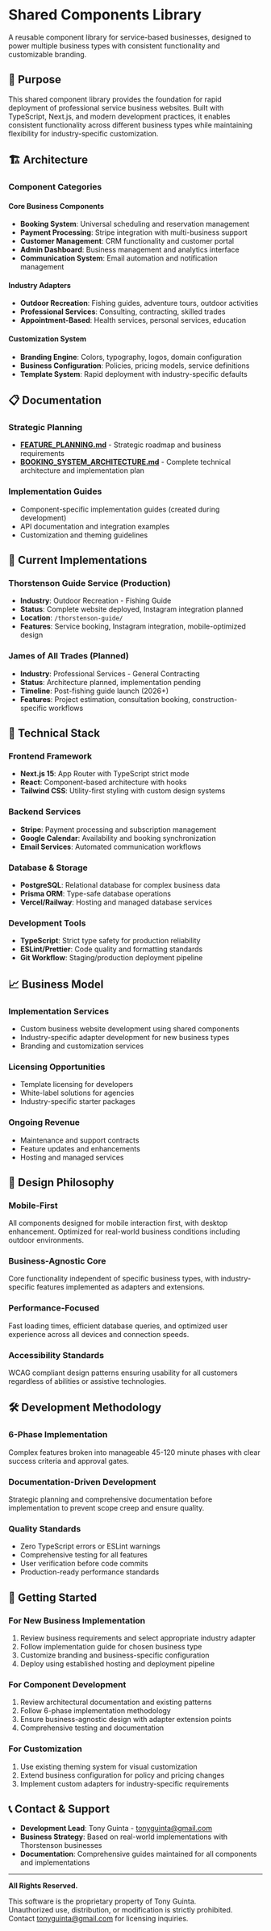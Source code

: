 # Shared Components Library

A reusable component library for service-based businesses, designed to power multiple business types with consistent functionality and customizable branding.

## 🎯 Purpose

This shared component library provides the foundation for rapid deployment of professional service business websites. Built with TypeScript, Next.js, and modern development practices, it enables consistent functionality across different business types while maintaining flexibility for industry-specific customization.

## 🏗️ Architecture

### **Component Categories**

#### **Core Business Components**
- **Booking System**: Universal scheduling and reservation management
- **Payment Processing**: Stripe integration with multi-business support
- **Customer Management**: CRM functionality and customer portal
- **Admin Dashboard**: Business management and analytics interface
- **Communication System**: Email automation and notification management

#### **Industry Adapters**
- **Outdoor Recreation**: Fishing guides, adventure tours, outdoor activities
- **Professional Services**: Consulting, contracting, skilled trades
- **Appointment-Based**: Health services, personal services, education

#### **Customization System**
- **Branding Engine**: Colors, typography, logos, domain configuration
- **Business Configuration**: Policies, pricing models, service definitions
- **Template System**: Rapid deployment with industry-specific defaults

## 📋 Documentation

### **Strategic Planning**
- **[FEATURE_PLANNING.md](FEATURE_PLANNING.md)** - Strategic roadmap and business requirements
- **[BOOKING_SYSTEM_ARCHITECTURE.md](BOOKING_SYSTEM_ARCHITECTURE.md)** - Complete technical architecture and implementation plan

### **Implementation Guides**
- Component-specific implementation guides (created during development)
- API documentation and integration examples
- Customization and theming guidelines

## 🚀 Current Implementations

### **Thorstenson Guide Service** (Production)
- **Industry**: Outdoor Recreation - Fishing Guide
- **Status**: Complete website deployed, Instagram integration planned
- **Location**: `/thorstenson-guide/`
- **Features**: Service booking, Instagram integration, mobile-optimized design

### **James of All Trades** (Planned)
- **Industry**: Professional Services - General Contracting
- **Status**: Architecture planned, implementation pending
- **Timeline**: Post-fishing guide launch (2026+)
- **Features**: Project estimation, consultation booking, construction-specific workflows

## 🔧 Technical Stack

### **Frontend Framework**
- **Next.js 15**: App Router with TypeScript strict mode
- **React**: Component-based architecture with hooks
- **Tailwind CSS**: Utility-first styling with custom design systems

### **Backend Services**
- **Stripe**: Payment processing and subscription management
- **Google Calendar**: Availability and booking synchronization
- **Email Services**: Automated communication workflows

### **Database & Storage**
- **PostgreSQL**: Relational database for complex business data
- **Prisma ORM**: Type-safe database operations
- **Vercel/Railway**: Hosting and managed database services

### **Development Tools**
- **TypeScript**: Strict type safety for production reliability
- **ESLint/Prettier**: Code quality and formatting standards
- **Git Workflow**: Staging/production deployment pipeline

## 📈 Business Model

### **Implementation Services**
- Custom business website development using shared components
- Industry-specific adapter development for new business types
- Branding and customization services

### **Licensing Opportunities**
- Template licensing for developers
- White-label solutions for agencies
- Industry-specific starter packages

### **Ongoing Revenue**
- Maintenance and support contracts
- Feature updates and enhancements
- Hosting and managed services

## 🎨 Design Philosophy

### **Mobile-First**
All components designed for mobile interaction first, with desktop enhancement. Optimized for real-world business conditions including outdoor environments.

### **Business-Agnostic Core**
Core functionality independent of specific business types, with industry-specific features implemented as adapters and extensions.

### **Performance-Focused**
Fast loading times, efficient database queries, and optimized user experience across all devices and connection speeds.

### **Accessibility Standards**
WCAG compliant design patterns ensuring usability for all customers regardless of abilities or assistive technologies.

## 🛠️ Development Methodology

### **6-Phase Implementation**
Complex features broken into manageable 45-120 minute phases with clear success criteria and approval gates.

### **Documentation-Driven Development**
Strategic planning and comprehensive documentation before implementation to prevent scope creep and ensure quality.

### **Quality Standards**
- Zero TypeScript errors or ESLint warnings
- Comprehensive testing for all features
- User verification before code commits
- Production-ready performance standards

## 🔄 Getting Started

### **For New Business Implementation**
1. Review business requirements and select appropriate industry adapter
2. Follow implementation guide for chosen business type
3. Customize branding and business-specific configuration
4. Deploy using established hosting and deployment pipeline

### **For Component Development**
1. Review architectural documentation and existing patterns
2. Follow 6-phase implementation methodology
3. Ensure business-agnostic design with adapter extension points
4. Comprehensive testing and documentation

### **For Customization**
1. Use existing theming system for visual customization
2. Extend business configuration for policy and pricing changes
3. Implement custom adapters for industry-specific requirements

## 📞 Contact & Support

- **Development Lead**: Tony Guinta - tonyguinta@gmail.com
- **Business Strategy**: Based on real-world implementations with Thorstenson businesses
- **Documentation**: Comprehensive guides maintained for all components and implementations

---

**All Rights Reserved.**

This software is the proprietary property of Tony Guinta.  
Unauthorized use, distribution, or modification is strictly prohibited.  
Contact tonyguinta@gmail.com for licensing inquiries.